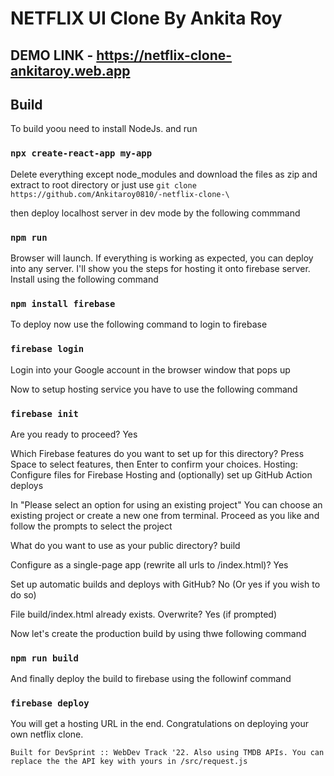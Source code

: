 # NETFLIX UI Clone By Ankita Roy

## DEMO LINK - https://netflix-clone-ankitaroy.web.app

## Build

To build yoou need to install NodeJs. and run

### `npx create-react-app my-app`

Delete everything except node_modules and download the files as zip and extract to root directory or just use 
`git clone https://github.com/Ankitaroy0810/-netflix-clone-\`

then deploy localhost server in dev mode by the following commmand

### `npm run`

Browser will launch. If everything is working as expected, you can deploy into any server. I'll show you the steps for hosting it onto firebase server. Install using the following command

### `npm install firebase`

To deploy now use the following command to login to firebase

### `firebase login`

Login into your Google account in the browser window that pops up

Now to setup hosting service you have to use the following command

### `firebase init`

Are you ready to proceed? Yes

Which Firebase features do you want to set up for this directory? Press Space to select features, then Enter to confirm your choices. Hosting: Configure files for Firebase Hosting and (optionally) set up GitHub Action deploys

In "Please select an option for using an existing project" You can choose an existing project or create a new one from terminal.
Proceed as you like and follow the prompts to select the project

What do you want to use as your public directory? build

Configure as a single-page app (rewrite all urls to /index.html)? Yes

Set up automatic builds and deploys with GitHub? No (Or yes if you wish to do so)

File build/index.html already exists. Overwrite? Yes (if prompted)

Now let's create the production build by using thwe following command

### `npm run build`

And finally deploy the build to firebase using the followinf command

### `firebase deploy`

You will get a hosting URL in the end. Congratulations on deploying your own netflix clone.

`Built for DevSprint :: WebDev Track '22. Also using TMDB APIs. You can replace the the API key with yours in /src/request.js`
